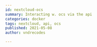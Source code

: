 ```yaml
---
id: nextcloud-ocs
summary: Interacting w. ocs via the api
categories: docker
tags: nextcloud, api, ocs
published: 2021-05-08
author: vndrecodes

---
```


[docs1]: https://docs.nextcloud.com/server/16/admin_manual/configuration_user/user_provisioning_api.html "User provisioning API"
[tueb1]: https://www.tuebix.org/2019/programm/andreas-grupp-verwendung-der-nextcloud-ocs-api/ "Verwendung der Nextcloud OCS API"
